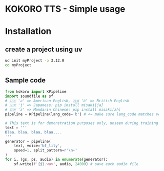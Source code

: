 # KOKORO TTS - Simple usage

# Installation

## create a project using uv

```bash
ud init myProject -p 3.12.0
cd myProject
```

## Sample code
```python
from kokoro import KPipeline
import soundfile as sf
# 🇺🇸 'a' => American English, 🇬🇧 'b' => British English
# 🇯🇵 'j' => Japanese: pip install misaki[ja]
# 🇨🇳 'z' => Mandarin Chinese: pip install misaki[zh]
pipeline = KPipeline(lang_code='b') # <= make sure lang_code matches voice

# This text is for demonstration purposes only, unseen during training
text = '''
Blaa, blaa, blaa, blaa....
'''
generator = pipeline(
    text, voice='bf_lily',
    speed=1, split_pattern=r'\n+'
)
for i, (gs, ps, audio) in enumerate(generator):
    sf.write(f'{i}.wav', audio, 24000) # save each audio file

```
